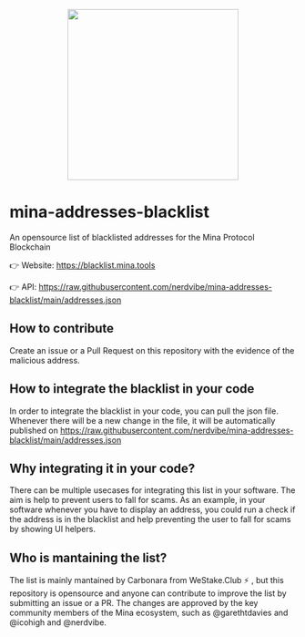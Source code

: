 
<p align="center"> 
<img height="300" src="https://blacklist.mina.tools/img/banner.png">
</p>

# mina-addresses-blacklist
An opensource list of blacklisted addresses for the Mina Protocol Blockchain

👉 Website: https://blacklist.mina.tools

👉 API: https://raw.githubusercontent.com/nerdvibe/mina-addresses-blacklist/main/addresses.json

## How to contribute
Create an issue or a Pull Request on this repository with the evidence of the malicious address.

## How to integrate the blacklist in your code

In order to integrate the blacklist in your code, you can pull the json file. Whenever there will be a new change in the file, it will be automatically published on https://raw.githubusercontent.com/nerdvibe/mina-addresses-blacklist/main/addresses.json

## Why integrating it in your code?

There can be  multiple usecases for integrating this list in your software. The aim is help to prevent users to fall for scams. As an example, in your software whenever you have to display an address, you could run a check if the address is in the blacklist and help preventing the user to fall for scams by showing UI helpers.

## Who is mantaining the list?

The list is mainly mantained by Carbonara from WeStake.Club ⚡️ , but this repository is opensource and anyone can contribute to improve the list by submitting an issue or a PR. The changes are approved by the key community members of the Mina ecosystem, such as @garethtdavies and @icohigh and @nerdvibe.
